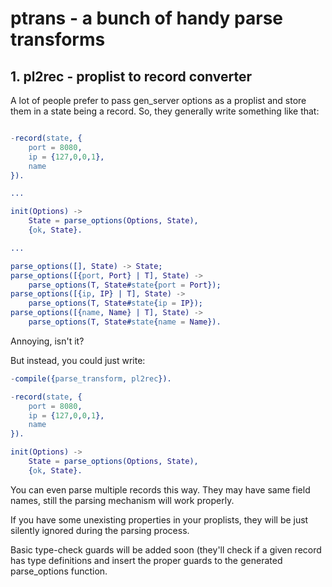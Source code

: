 ptrans - a bunch of handy parse transforms
==========================================

<h2>1. pl2rec - proplist to record converter</h2>

A lot of people prefer to pass gen_server options as a proplist and store them in a state being a record. So, they generally write something like that:

```erlang

-record(state, {
    port = 8080,
    ip = {127,0,0,1},
    name
}).

...

init(Options) ->
    State = parse_options(Options, State),
    {ok, State}.

...

parse_options([], State) -> State;
parse_options([{port, Port} | T], State) ->
    parse_options(T, State#state{port = Port});
parse_options([{ip, IP} | T], State) ->
    parse_options(T, State#state{ip = IP});
parse_options([{name, Name} | T], State) ->
    parse_options(T, State#state{name = Name}).

```

Annoying, isn't it?

But instead, you could just write:

```erlang
-compile({parse_transform, pl2rec}).

-record(state, {
    port = 8080,
    ip = {127,0,0,1},
    name
}).

init(Options) ->
    State = parse_options(Options, State),
    {ok, State}.
```

You can even parse multiple records this way. They may have same field names, still the parsing mechanism will work properly.

If you have some unexisting properties in your proplists, they will be just silently ignored during the parsing process.

Basic type-check guards will be added soon (they'll check if a given record has type definitions and insert the proper guards to the generated parse_options function.
